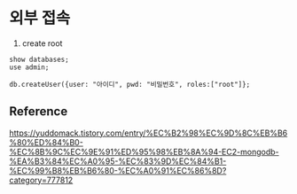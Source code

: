 # 외부 접속

1. create root

```
show databases;
use admin;

db.createUser({user: "아이디", pwd: "비밀번호", roles:["root"]};
```

## Reference

https://yuddomack.tistory.com/entry/%EC%B2%98%EC%9D%8C%EB%B6%80%ED%84%B0-%EC%8B%9C%EC%9E%91%ED%95%98%EB%8A%94-EC2-mongodb-%EA%B3%84%EC%A0%95-%EC%83%9D%EC%84%B1-%EC%99%B8%EB%B6%80-%EC%A0%91%EC%86%8D?category=777812
